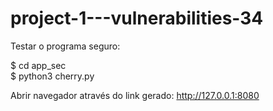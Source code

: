 # project-1---vulnerabilities-34
Testar o programa seguro:

$ cd app_sec        
$ python3 cherry.py

Abrir navegador através do link gerado: http://127.0.0.1:8080